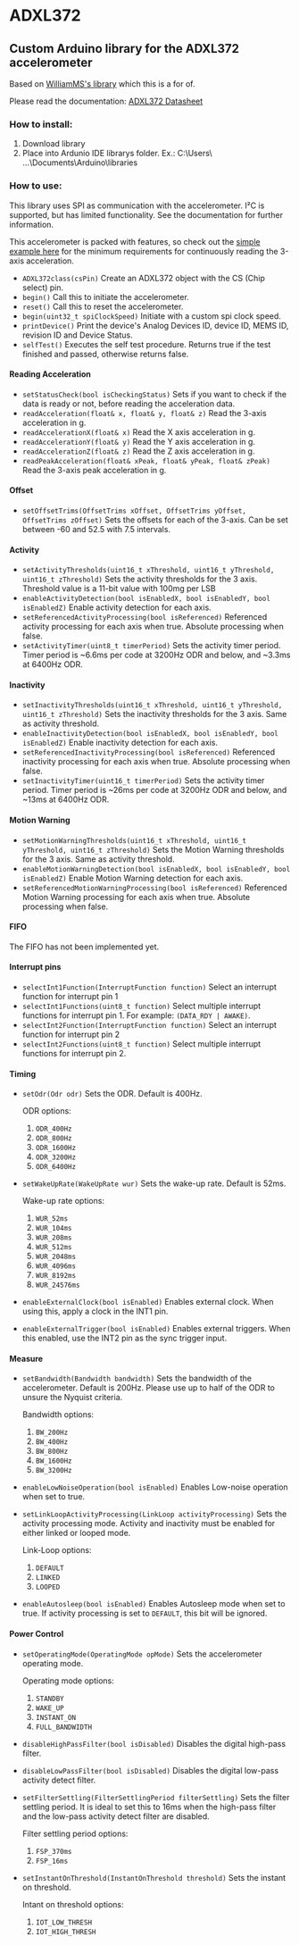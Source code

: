 # ADXL372
## Custom Arduino library for the ADXL372 accelerometer
Based on [WilliamMS's library](https://github.com/WilliamMS-git) which this is a for of. 

Please read the documentation: [ADXL372 Datasheet](https://www.analog.com/media/en/technical-documentation/data-sheets/adxl372.pdf)

### How to install:
1. Download library
2. Place into Ardunio IDE librarys folder. Ex.: C:\Users\ ...\Documents\Arduino\libraries

### How to use:
This library uses SPI as communication with the accelerometer. I²C is supported, but has limited functionality. See the documentation for further information.

This accelerometer is packed with features, so check out the [simple example here](https://github.com/WilliamMS-git/ADXL372/blob/main/examples/ReadAccelerationExample/ReadAccelerationExample.ino) for the minimum requirements for continuously reading the 3-axis acceleration.

* ```ADXL372class(csPin)``` Create an ADXL372 object with the CS (Chip select) pin.
* ```begin()``` Call this to initiate the accelerometer.
* ```reset()``` Call this to reset the accelerometer.
* ```begin(uint32_t spiClockSpeed)``` Initiate with a custom spi clock speed. 
* ```printDevice()``` Print the device's Analog Devices ID, device ID, MEMS ID, revision ID and Device Status.
* ```selfTest()``` Executes the self test procedure. Returns true if the test finished and passed, otherwise returns false.
#### Reading Acceleration
* ```setStatusCheck(bool isCheckingStatus)``` Sets if you want to check if the data is ready or not, before reading the acceleration data.
* ```readAcceleration(float& x, float& y, float& z)``` Read the 3-axis acceleration in g.
* ```readAccelerationX(float& x)``` Read the X axis acceleration in g.
* ```readAccelerationY(float& y)``` Read the Y axis acceleration in g.
* ```readAccelerationZ(float& z)``` Read the Z axis acceleration in g.
* ```readPeakAcceleration(float& xPeak, float& yPeak, float& zPeak)``` Read the 3-axis peak acceleration in g.
#### Offset
* ```setOffsetTrims(OffsetTrims xOffset, OffsetTrims yOffset, OffsetTrims zOffset)``` Sets the offsets for each of the 3-axis. Can be set between -60 and 52.5 with 7.5 intervals.
#### Activity
* ```setActivityThresholds(uint16_t xThreshold, uint16_t yThreshold, uint16_t zThreshold)``` Sets the activity thresholds for the 3 axis. Threshold value is a 11-bit value with 100mg per LSB
* ```enableActivityDetection(bool isEnabledX, bool isEnabledY, bool isEnabledZ)``` Enable activity detection for each axis. 
* ```setReferencedActivityProcessing(bool isReferenced)``` Referenced activity processing for each axis when true. Absolute processing when false.
* ```setActivityTimer(uint8_t timerPeriod)``` Sets the activity timer period. Timer period is ~6.6ms per code at 3200Hz ODR and below, and ~3.3ms at 6400Hz ODR.
#### Inactivity
* ```setInactivityThresholds(uint16_t xThreshold, uint16_t yThreshold, uint16_t zThreshold)``` Sets the inactivity thresholds for the 3 axis. Same as activity threshold.
* ```enableInactivityDetection(bool isEnabledX, bool isEnabledY, bool isEnabledZ)``` Enable inactivity detection for each axis. 
* ```setReferencedInactivityProcessing(bool isReferenced)``` Referenced inactivity processing for each axis when true. Absolute processing when false.
* ```setInactivityTimer(uint16_t timerPeriod)``` Sets the activity timer period. Timer period is ~26ms per code at 3200Hz ODR and below, and ~13ms at 6400Hz ODR.

#### Motion Warning
* ```setMotionWarningThresholds(uint16_t xThreshold, uint16_t yThreshold, uint16_t zThreshold)``` Sets the Motion Warning thresholds for the 3 axis. Same as activity threshold.
* ```enableMotionWarningDetection(bool isEnabledX, bool isEnabledY, bool isEnabledZ)``` Enable Motion Warning detection for each axis. 
* ```setReferencedMotionWarningProcessing(bool isReferenced)``` Referenced Motion Warning processing for each axis when true. Absolute processing when false.

#### FIFO
The FIFO has not been implemented yet.
#### Interrupt pins
* ```selectInt1Function(InterruptFunction function)``` Select an interrupt function for interrupt pin 1
* ```selectInt1Functions(uint8_t function)``` Select multiple interrupt functions for interrupt pin 1. For example: ```(DATA_RDY | AWAKE)```.
* ```selectInt2Function(InterruptFunction function)``` Select an interrupt function for interrupt pin 2
* ```selectInt2Functions(uint8_t function)``` Select multiple interrupt functions for interrupt pin 2.

#### Timing
* ```setOdr(Odr odr)``` Sets the ODR. Default is 400Hz. 
    
    ODR options:
    1. ```ODR_400Hz```
    2. ```ODR_800Hz```
    3. ```ODR_1600Hz```
    4. ```ODR_3200Hz```
    5. ```ODR_6400Hz```

* ```setWakeUpRate(WakeUpRate wur)``` Sets the wake-up rate. Default is 52ms.
    
    Wake-up rate options:
    1. ```WUR_52ms```
    2. ```WUR_104ms```
    3. ```WUR_208ms```
    4. ```WUR_512ms```
    5. ```WUR_2048ms```
    6. ```WUR_4096ms```
    7. ```WUR_8192ms```
    8. ```WUR_24576ms```

* ```enableExternalClock(bool isEnabled)``` Enables external clock. When using this, apply a clock in the INT1 pin.
* ```enableExternalTrigger(bool isEnabled)``` Enables external triggers. When this enabled, use the INT2 pin as the sync trigger input.
#### Measure
* ```setBandwidth(Bandwidth bandwidth)``` Sets the bandwidth of the accelerometer. Default is 200Hz. Please use up to half of the ODR to unsure the Nyquist criteria. 
    
    Bandwidth options:
    1. ```BW_200Hz```
    2. ```BW_400Hz```
    3. ```BW_800Hz```
    4. ```BW_1600Hz```
    5. ```BW_3200Hz```

* ```enableLowNoiseOperation(bool isEnabled)``` Enables Low-noise operation when set to true.
* ```setLinkLoopActivityProcessing(LinkLoop activityProcessing)``` Sets the activity processing mode. Activity and inactivity must be enabled for either linked or looped mode.

    Link-Loop options:
    1. ```DEFAULT```
    2. ```LINKED```
    3. ```LOOPED``` 

* ```enableAutosleep(bool isEnabled)``` Enables Autosleep mode when set to true. If activity processing is set to ```DEFAULT```, this bit will be ignored.
#### Power Control
* ```setOperatingMode(OperatingMode opMode)``` Sets the accelerometer operating mode. 

    Operating mode options:
    1. ```STANDBY```
    2. ```WAKE_UP```
    3. ```INSTANT_ON```
    4. ```FULL_BANDWIDTH```

* ```disableHighPassFilter(bool isDisabled)``` Disables the digital high-pass filter.
* ```disableLowPassFilter(bool isDisabled)``` Disables the digital low-pass activity detect filter.
* ```setFilterSettling(FilterSettlingPeriod filterSettling)``` Sets the filter settling period. It is ideal to set this to 16ms when the high-pass filter and the low-pass activity
detect filter are disabled.

    Filter settling period options:
    1. ```FSP_370ms```
    2. ```FSP_16ms```

* ```setInstantOnThreshold(InstantOnThreshold threshold)``` Sets the instant on threshold.

    Intant on threshold options:
    1. ```IOT_LOW_THRESH```
    2. ```IOT_HIGH_THRESH```



